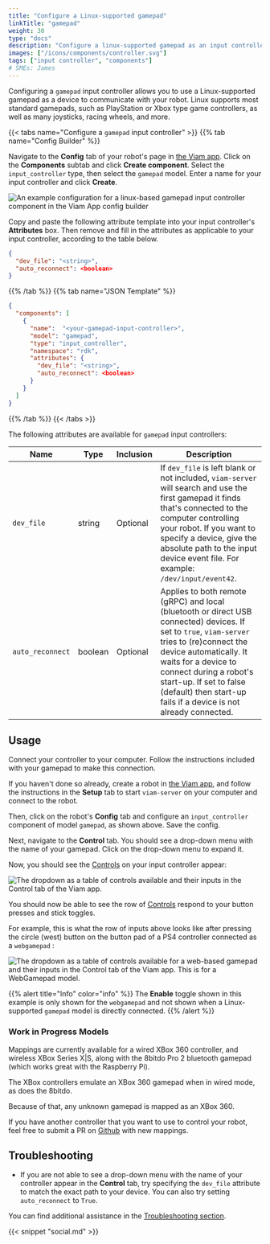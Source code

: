```yaml
---
title: "Configure a Linux-supported gamepad"
linkTitle: "gamepad"
weight: 30
type: "docs"
description: "Configure a linux-supported gamepad as an input controller."
images: ["/icons/components/controller.svg"]
tags: ["input controller", "components"]
# SMEs: James
---
```


Configuring a `gamepad` input controller allows you to use a Linux-supported gamepad as a device to communicate with your robot.
Linux supports most standard gamepads, such as PlayStation or Xbox type game controllers, as well as many joysticks, racing wheels, and more.

{{< tabs name="Configure a `gamepad` input controller" >}}
{{% tab name="Config Builder" %}}

Navigate to the **Config** tab of your robot's page in [the Viam app](https://app.viam.com).
Click on the **Components** subtab and click **Create component**.
Select the `input_controller` type, then select the `gamepad` model.
Enter a name for your input controller and click **Create**.

![An example configuration for a linux-based gamepad input controller component in the Viam App config builder](/components/input-controller/gamepad-input-controller-ui-config.png)

Copy and paste the following attribute template into your input controller's **Attributes** box.
Then remove and fill in the attributes as applicable to your input controller, according to the table below.

```json {class="line-numbers linkable-line-numbers"}
{
  "dev_file": "<string>",
  "auto_reconnect": <boolean>
}
```

{{% /tab %}}
{{% tab name="JSON Template" %}}

```json {class="line-numbers linkable-line-numbers"}
{
  "components": [
    {
      "name":  "<your-gamepad-input-controller>",
      "model": "gamepad",
      "type": "input_controller",
      "namespace": "rdk",
      "attributes": {
        "dev_file": "<string>",
        "auto_reconnect": <boolean>
      }
    }
  ]
}
```

{{% /tab %}}
{{< /tabs >}}

The following attributes are available for `gamepad` input controllers:

<!-- prettier-ignore -->
| Name | Type | Inclusion | Description |
| ---- | ---- | --------- | ----------- |
| `dev_file` | string | Optional | If `dev_file` is left blank or not included, `viam-server` will search and use the first gamepad it finds that's connected to the computer controlling your robot. If you want to specify a device, give the absolute path to the input device event file. For example: `/dev/input/event42`. |
| `auto_reconnect` | boolean | Optional | Applies to both remote (gRPC) and local (bluetooth or direct USB connected) devices. If set to `true`, `viam-server` tries to (re)connect the device automatically. It waits for a device to connect during a robot's start-up. If set to false (default) then start-up fails if a device is not already connected.

## Usage

Connect your controller to your computer.
Follow the instructions included with your gamepad to make this connection.

If you haven't done so already, create a robot in [the Viam app](https://app.viam.com), and follow the instructions in the **Setup** tab to start `viam-server` on your computer and connect to the robot.

Then, click on the robot's **Config** tab and configure an `input_controller` component of model `gamepad`, as shown above.
Save the config.

Next, navigate to the **Control** tab.
You should see a drop-down menu with the name of your gamepad.
Click on the drop-down menu to expand it.

Now, you should see the [Controls](../#control-field) on your input controller appear:

![The dropdown as a table of controls available and their inputs in the Control tab of the Viam app.](/components/input-controller/gamepad-enabled-app.png)

You should now be able to see the row of [Controls](../#control-field) respond to your button presses and stick toggles.

For example, this is what the row of inputs above looks like after pressing the circle (west) button on the button pad of a PS4 controller connected as a `webgamepad` :

![The dropdown as a table of controls available for a web-based gamepad and their inputs in the Control tab of the Viam app. This is for a WebGamepad model.](/components/input-controller/gamepad-enabled-app-with-input.png)

{{% alert title="Info" color="info" %}}
The **Enable** toggle shown in this example is only shown for the `webgamepad` and not shown when a Linux-supported `gamepad` model is directly connected.
{{% /alert %}}

### Work in Progress Models

Mappings are currently available for a wired XBox 360 controller, and wireless XBox Series X|S, along with the 8bitdo Pro 2 bluetooth gamepad (which works great with the Raspberry Pi).

The XBox controllers emulate an XBox 360 gamepad when in wired mode, as does the 8bitdo.

Because of that, any unknown gamepad is mapped as an XBox 360.

If you have another controller that you want to use to control your robot, feel free to submit a PR on [Github](https://github.com/viamrobotics/rdk/blob/main/components/input/input.go) with new mappings.

## Troubleshooting

- If you are not able to see a drop-down menu with the name of your controller appear in the **Control** tab, try specifying the `dev_file` attribute to match the exact path to your device.
  You can also try setting `auto_reconnect` to `True`.

You can find additional assistance in the [Troubleshooting section](/appendix/troubleshooting/).

{{< snippet "social.md" >}}
